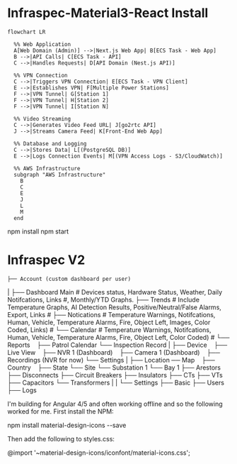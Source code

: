 # Infraspec-Material3-React Install #
```mermaid
flowchart LR

  %% Web Application
  A[Web Domain (Admin)] -->|Next.js Web App| B[ECS Task - Web App]
  B -->|API Calls| C[ECS Task - API]
  C -->|Handles Requests| D[API Domain (Nest.js API)]

  %% VPN Connection
  C -->|Triggers VPN Connection| E[ECS Task - VPN Client]
  E -->|Establishes VPN| F[Multiple Power Stations]
  F -->|VPN Tunnel| G[Station 1]
  F -->|VPN Tunnel| H[Station 2]
  F -->|VPN Tunnel| I[Station N]

  %% Video Streaming
  C -->|Generates Video Feed URL| J[go2rtc API]
  J -->|Streams Camera Feed| K[Front-End Web App]

  %% Database and Logging
  C -->|Stores Data| L[(PostgreSQL DB)]
  E -->|Logs Connection Events| M[(VPN Access Logs - S3/CloudWatch)]

  %% AWS Infrastructure
  subgraph "AWS Infrastructure"
    B
    C
    E
    J
    L
    M
  end
```


npm install
npm start

# Infraspec V2 #

	├── Account (custom dashboard per user)
|
	├── Dashboard Main # Devices status, Hardware Status, Weather, Daily Notifcations, Links #, Monthly/YTD Graphs. 
    ├── Trends # Include Temperature Graphs, AI Detection Results, Positive/Neutral/False Alarms, Export, Links #
	├── Notications # Temperature Warnings, Notifcations, Human, Vehicle, Temperature Alarms, Fire, Object Left, Images, Color Coded, Links) #
	    └── Calendar  # Temperature Warnings, Notifcations, Human, Vehicle, Temperature Alarms, Fire, Object Left, Color Coded) #
    └── Reports
        ├── Patrol Calendar
        └── Inspection Record
|
    ├── Device
        ├── Live View
        ├── NVR 1 (Dashboard)
        ├── Camera 1 (Dashboard)
        ├── Recordings (NVR for now)
        └── Settings
|
    ├── Location
	    ── Map
            ├── Country
            ├── State
            └── Site
        └── Substation 1
            └── Bay 1
                ├── Arestors
                ├── Disconnects
                ├── Circuit Breakers
                ├── Insulators
                ├── CTs
                ├── VTs
                ├── Capacitors
                └── Transformers
|
|
    └── Settings
	    ├── Basic
	    ├── Users
	    ├── Logs

        

I'm building for Angular 4/5 and often working offline and so the following worked for me. First install the NPM:

npm install material-design-icons --save

Then add the following to styles.css:

@import '~material-design-icons/iconfont/material-icons.css';

